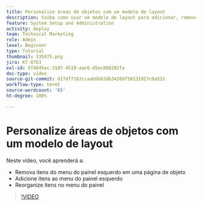 ```yaml
---
title: Personalize áreas de objetos com um modelo de layout
description: Saiba como usar um modelo de layout para adicionar, remover e reorganizar itens no menu do painel esquerdo no [!DNL  Workfront].
feature: System Setup and Administration
activity: deploy
team: Technical Marketing
role: Admin
level: Beginner
type: Tutorial
thumbnail: 335075.png
jira: KT-8763
exl-id: 5f4845ec-3107-4519-aac6-d5ec868202fa
doc-type: video
source-git-commit: d17df7162ccaab6b62db34209f50131927c0a532
workflow-type: tm+mt
source-wordcount: '65'
ht-degree: 100%

---
```


# Personalize áreas de objetos com um modelo de layout

Neste vídeo, você aprenderá a:

* Remova itens do menu do painel esquerdo em uma página de objeto
* Adicione itens ao menu do painel esquerdo
* Reorganize itens no menu do painel

>[!VIDEO](https://video.tv.adobe.com/v/335075/?quality=12&learn=on&enablevpops)
